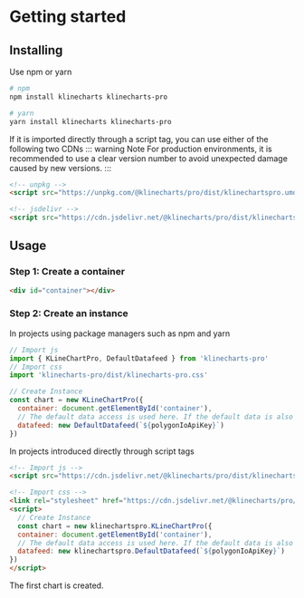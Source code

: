 # Getting started

## Installing
Use npm or yarn
```bash
# npm
npm install klinecharts klinecharts-pro

# yarn
yarn install klinecharts klinecharts-pro
```
If it is imported directly through a script tag, you can use either of the following two CDNs
::: warning Note
For production environments, it is recommended to use a clear version number to avoid unexpected damage caused by new versions.
:::

```html
<!-- unpkg -->
<script src="https://unpkg.com/@klinecharts/pro/dist/klinechartspro.umd.js"></script>

<!-- jsdelivr -->
<script src="https://cdn.jsdelivr.net/@klinecharts/pro/dist/klinechartspro.umd.js"></script>
```

## Usage
### Step 1: Create a container
```html
<div id="container"></div>
```
### Step 2: Create an instance
In projects using package managers such as npm and yarn
```javascript
// Import js
import { KLineChartPro, DefaultDatafeed } from 'klinecharts-pro'
// Import css
import 'klinecharts-pro/dist/klinecharts-pro.css'

// Create Instance
const chart = new KLineChartPro({
  container: document.getElementById('container'),
  // The default data access is used here. If the default data is also used in actual use, you need to go to the https://polygon.io/ apply for API key
  datafeed: new DefaultDatafeed(`${polygonIoApiKey}`)
})
```

In projects introduced directly through script tags
```html
<!-- Import js -->
<script src="https://cdn.jsdelivr.net/@klinecharts/pro/dist/klinechartspro.umd.js"></script>

<!-- Import css -->
<link rel="stylesheet" href="https://cdn.jsdelivr.net/@klinecharts/pro/dist/klinechartspro.css"/>
<script>
  // Create Instance
  const chart = new klinechartspro.KLineChartPro({
  container: document.getElementById('container'),
  // The default data access is used here. If the default data is also used in actual use, you need to go to the https://polygon.io/ apply for API key
  datafeed: new klinechartspro.DefaultDatafeed(`${polygonIoApiKey}`)
})
</script>
```
The first chart is created.
